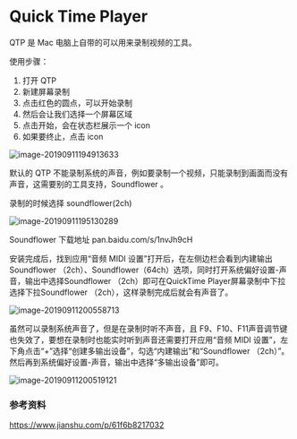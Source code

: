 # Quick Time Player

QTP 是 Mac 电脑上自带的可以用来录制视频的工具。



使用步骤：




1. 打开 QTP
2. 新建屏幕录制
3. 点击红色的圆点，可以开始录制
4. 然后会让我们选择一个屏幕区域
5. 点击开始，会在状态栏展示一个 icon
6. 如果要终止，点击 icon



![image-20190911194913633](https://tva1.sinaimg.cn/large/006y8mN6ly1g6vtjiak0qj30g006o0u4.jpg)





默认的 QTP 不能录制系统的声音，例如要录制一个视频，只能录制到画面而没有声音，这需要别的工具支持，Soundflower 。



录制的时候选择 soundflower(2ch)



![image-20190911195130289](https://tva1.sinaimg.cn/large/006y8mN6ly1g6vtlvp15kj30ik0bun1w.jpg)





Soundflower 下载地址 pan.baidu.com/s/1nvJh9cH



安装完成后，找到应用“音频 MIDI 设置”打开后，在左侧边栏会看到内建输出Soundflower （2ch）、Soundflower（64ch）选项，同时打开系统偏好设置-声音，输出中选择Soundflower （2ch）即可在QuickTime Player屏幕录制中下拉选择下拉Soundflower （2ch），这样录制完成后就会有声音了。



![image-20190911200558713](https://tva1.sinaimg.cn/large/006y8mN6ly1g6vu0xu4j6j30z20pogvm.jpg)



虽然可以录制系统声音了，但是在录制时听不声音，且 F9、F10、F11声音调节键也失效了，要想在录制时也能实时听到声音还需要打开应用“音频 MIDI 设置”，左下角点击“+”选择“创建多输出设备”，勾选“内建输出”和“Soundflower （2ch）”。然后再到系统偏好设置-声音，输出中选择“多输出设备”即可。



![image-20190911200519121](https://tva1.sinaimg.cn/large/006y8mN6ly1g6vu0902e2j31140ro43u.jpg)



### 参考资料

https://www.jianshu.com/p/61f6b8217032